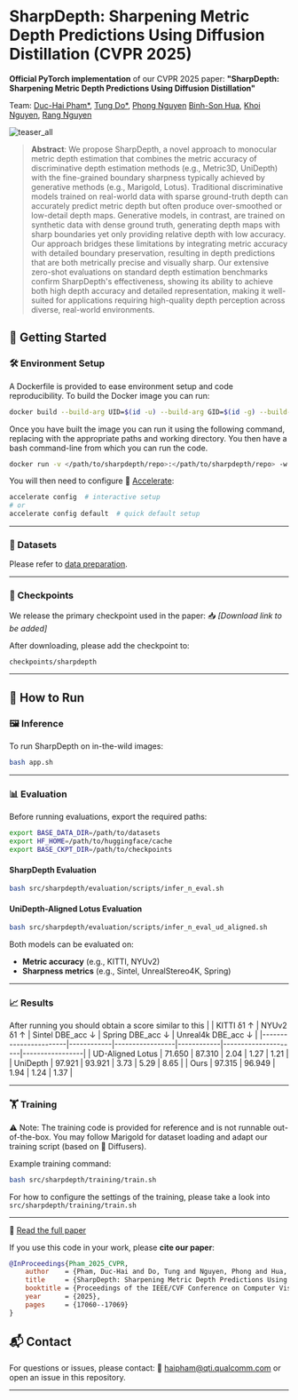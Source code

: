 # SharpDepth: Sharpening Metric Depth Predictions Using Diffusion Distillation (CVPR 2025)

**Official PyTorch implementation** of our CVPR 2025 paper:
**"SharpDepth: Sharpening Metric Depth Predictions Using Diffusion Distillation"**

Team:
[Duc-Hai Pham*](https://haiphamcse.github.io/),
[Tung Do*](https://itsthanhtung.github.io/),
[Phong Nguyen](https://phongnhhn.info/)
[Binh-Son Hua](https://sonhua.github.io/),
[Khoi Nguyen](https://www.khoinguyen.org/),
[Rang Nguyen](https://rangnguyen.github.io/)

![teaser_all](assets/sharpdepth.gif)

> **Abstract**: 
We propose SharpDepth, a novel approach to monocular metric depth estimation that combines the metric accuracy of discriminative depth estimation methods (e.g., Metric3D, UniDepth) with the fine-grained boundary sharpness typically achieved by generative methods (e.g., Marigold, Lotus). Traditional discriminative models trained on real-world data with sparse ground-truth depth can accurately predict metric depth but often produce over-smoothed or low-detail depth maps. Generative models, in contrast, are trained on synthetic data with dense ground truth, generating depth maps with sharp boundaries yet only providing relative depth with low accuracy. Our approach bridges these limitations by integrating metric accuracy with detailed boundary preservation, resulting in depth predictions that are both metrically precise and visually sharp. Our extensive zero-shot evaluations on standard depth estimation benchmarks confirm SharpDepth's effectiveness, showing its ability to achieve both high depth accuracy and detailed representation, making it well-suited for applications requiring high-quality depth perception across diverse, real-world environments.

## 📑 Getting Started


### 🛠️ Environment Setup

A Dockerfile is provided to ease environment setup and code reproducibility. To build the Docker image you can run:

```bash
docker build --build-arg UID=$(id -u) --build-arg GID=$(id -g) --build-arg USERNAME=$(id -un)  -t sharpdepth:v1 -f docker/Dockerfile .
```

Once you have built the image you can run it using the following command, replacing with the appropriate paths and working directory. You
then have a bash command-line from which you can run the code.

```bash
docker run -v </path/to/sharpdepth/repo>:</path/to/sharpdepth/repo> -w </path/to/sharpdepth/repo> --shm-size=8g -it sharpdepth:v1 bash
```

You will then need to configure 🤗 [Accelerate](https://github.com/huggingface/accelerate):

```bash
accelerate config  # interactive setup
# or
accelerate config default  # quick default setup
```

---
### 💾 Datasets
Please refer to [data preparation](docs/dataset.md).

---

### 🔐 Checkpoints

We release the primary checkpoint used in the paper:
📥 *\[Download link to be added]*

After downloading, please add the checkpoint to:
```bash
checkpoints/sharpdepth
```
---



## 📑 How to Run
### 🖼 Inference

To run SharpDepth on in-the-wild images:

```bash
bash app.sh
```

---

### 📊 Evaluation

Before running evaluations, export the required paths:
```bash
export BASE_DATA_DIR=/path/to/datasets
export HF_HOME=/path/to/huggingface/cache
export BASE_CKPT_DIR=/path/to/checkpoints
```
#### SharpDepth Evaluation
```bash
bash src/sharpdepth/evaluation/scripts/infer_n_eval.sh
```

#### UniDepth-Aligned Lotus Evaluation

```bash
bash src/sharpdepth/evaluation/scripts/infer_n_eval_ud_aligned.sh
```

Both models can be evaluated on:

* **Metric accuracy** (e.g., KITTI, NYUv2)
* **Sharpness metrics** (e.g., Sintel, UnrealStereo4K, Spring)

---

### 📈 Results
After running you should obtain a score similar to this
|                      | KITTI δ1 ↑ | NYUv2 δ1 ↑ | Sintel DBE_acc ↓ | Spring DBE_acc ↓ | Unreal4k DBE_acc ↓  |
|-----------------------|------------|-----------------|------------|---------------------|-----------------|
| UD-Aligned Lotus | 71.650      | 87.310           |  2.04      |  1.27              | 1.21            | 
| UniDepth         | 97.921      |  93.921          | 3.73     |  5.29                |   8.65          | 
| Ours             | 97.315      | 96.949           | 1.94      | 1.24               | 1.37            | 

---


### 🏋️ Training

⚠️ Note: The training code is provided for reference and is not runnable out-of-the-box. You may follow Marigold for dataset loading and adapt our training script (based on 🤗 Diffusers).


Example training command:

```bash
bash src/sharpdepth/training/train.sh
```

For how to configure the settings of the training, please take a look into `src/sharpdepth/training/train.sh`

---


📄 [Read the full paper](https://openaccess.thecvf.com/content/CVPR2025/html/Pham_SharpDepth_Sharpening_Metric_Depth_Predictions_Using_Diffusion_Distillation_CVPR_2025_paper.html)

If you use this code in your work, please **cite our paper**:

```bibtex
@InProceedings{Pham_2025_CVPR,
    author    = {Pham, Duc-Hai and Do, Tung and Nguyen, Phong and Hua, Binh-Son and Nguyen, Khoi and Nguyen, Rang},
    title     = {SharpDepth: Sharpening Metric Depth Predictions Using Diffusion Distillation},
    booktitle = {Proceedings of the IEEE/CVF Conference on Computer Vision and Pattern Recognition (CVPR)},
    year      = {2025},
    pages     = {17060--17069}
}
```

## 📬 Contact

For questions or issues, please contact:
📧 [haipham@qti.qualcomm.com](mailto:haipham@qti.qualcomm.com)
or open an issue in this repository.

---
